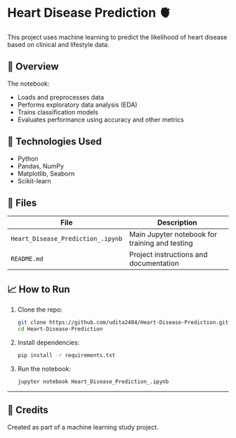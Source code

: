 
# Heart Disease Prediction 🫀

This project uses machine learning to predict the likelihood of heart disease based on clinical and lifestyle data.

## 📌 Overview

The notebook:
- Loads and preprocesses data
- Performs exploratory data analysis (EDA)
- Trains classification models
- Evaluates performance using accuracy and other metrics

## 🚀 Technologies Used
- Python
- Pandas, NumPy
- Matplotlib, Seaborn
- Scikit-learn

## 📂 Files

| File                             | Description                               |
|----------------------------------|-------------------------------------------|
| `Heart_Disease_Prediction_.ipynb` | Main Jupyter notebook for training and testing |
| `README.md`                     | Project instructions and documentation    |

## 📈 How to Run

1. Clone the repo:
    ```bash
    git clone https://github.com/udita2404/Heart-Disease-Prediction.git
    cd Heart-Disease-Prediction
    ```

2. Install dependencies:
    ```bash
    pip install -r requirements.txt
    ```

3. Run the notebook:
    ```bash
    jupyter notebook Heart_Disease_Prediction_.ipynb
    ```


---

## 🧠 Credits

Created as part of a machine learning study project.
